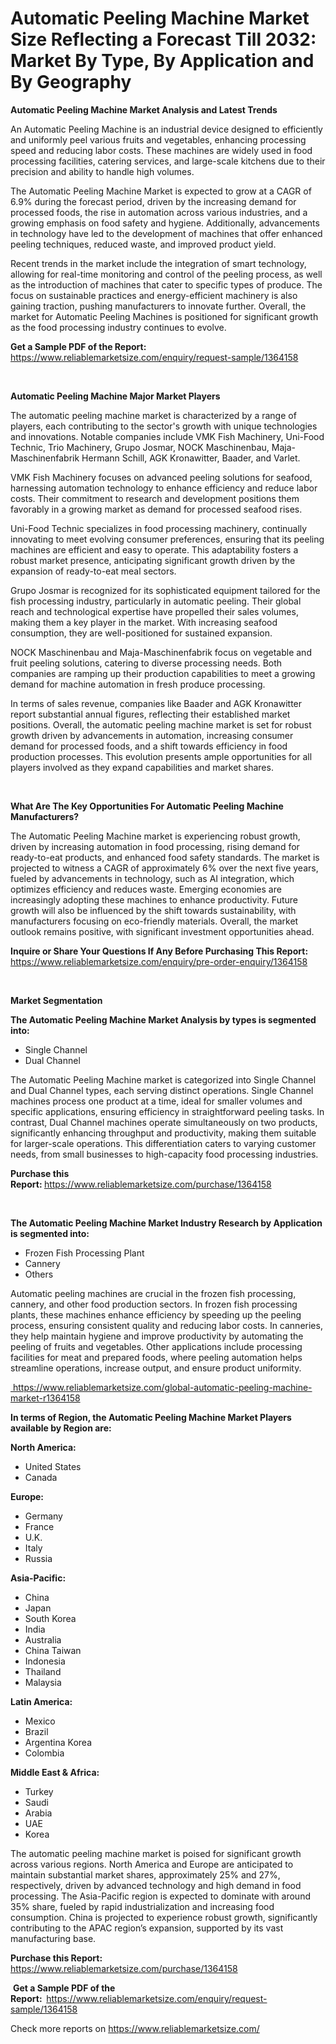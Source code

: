 <p><h1>Automatic Peeling Machine Market Size Reflecting a Forecast Till 2032: Market By Type, By Application and By Geography</h1></p><p><strong>Automatic Peeling Machine Market Analysis and Latest Trends</strong></p>
<p><p>An Automatic Peeling Machine is an industrial device designed to efficiently and uniformly peel various fruits and vegetables, enhancing processing speed and reducing labor costs. These machines are widely used in food processing facilities, catering services, and large-scale kitchens due to their precision and ability to handle high volumes. </p><p>The Automatic Peeling Machine Market is expected to grow at a CAGR of 6.9% during the forecast period, driven by the increasing demand for processed foods, the rise in automation across various industries, and a growing emphasis on food safety and hygiene. Additionally, advancements in technology have led to the development of machines that offer enhanced peeling techniques, reduced waste, and improved product yield. </p><p>Recent trends in the market include the integration of smart technology, allowing for real-time monitoring and control of the peeling process, as well as the introduction of machines that cater to specific types of produce. The focus on sustainable practices and energy-efficient machinery is also gaining traction, pushing manufacturers to innovate further. Overall, the market for Automatic Peeling Machines is positioned for significant growth as the food processing industry continues to evolve.</p></p>
<p><strong>Get a Sample PDF of the Report:&nbsp;</strong> <a href="https://www.reliablemarketsize.com/enquiry/request-sample/1364158?utm_campaign=2781&utm_medium=2&utm_source=Github&utm_content=ia&utm_term=10042025&utm_id=automatic-peeling-machine">https://www.reliablemarketsize.com/enquiry/request-sample/1364158</a></p>
<p>&nbsp;</p>
<p><strong>Automatic Peeling Machine Major Market Players</strong></p>
<p><p>The automatic peeling machine market is characterized by a range of players, each contributing to the sector's growth with unique technologies and innovations. Notable companies include VMK Fish Machinery, Uni-Food Technic, Trio Machinery, Grupo Josmar, NOCK Maschinenbau, Maja-Maschinenfabrik Hermann Schill, AGK Kronawitter, Baader, and Varlet.</p><p>VMK Fish Machinery focuses on advanced peeling solutions for seafood, harnessing automation technology to enhance efficiency and reduce labor costs. Their commitment to research and development positions them favorably in a growing market as demand for processed seafood rises.</p><p>Uni-Food Technic specializes in food processing machinery, continually innovating to meet evolving consumer preferences, ensuring that its peeling machines are efficient and easy to operate. This adaptability fosters a robust market presence, anticipating significant growth driven by the expansion of ready-to-eat meal sectors.</p><p>Grupo Josmar is recognized for its sophisticated equipment tailored for the fish processing industry, particularly in automatic peeling. Their global reach and technological expertise have propelled their sales volumes, making them a key player in the market. With increasing seafood consumption, they are well-positioned for sustained expansion.</p><p>NOCK Maschinenbau and Maja-Maschinenfabrik focus on vegetable and fruit peeling solutions, catering to diverse processing needs. Both companies are ramping up their production capabilities to meet a growing demand for machine automation in fresh produce processing.</p><p>In terms of sales revenue, companies like Baader and AGK Kronawitter report substantial annual figures, reflecting their established market positions. Overall, the automatic peeling machine market is set for robust growth driven by advancements in automation, increasing consumer demand for processed foods, and a shift towards efficiency in food production processes. This evolution presents ample opportunities for all players involved as they expand capabilities and market shares.</p></p>
<p>&nbsp;</p>
<p><strong>What Are The Key Opportunities For Automatic Peeling Machine Manufacturers?</strong></p>
<p><p>The Automatic Peeling Machine market is experiencing robust growth, driven by increasing automation in food processing, rising demand for ready-to-eat products, and enhanced food safety standards. The market is projected to witness a CAGR of approximately 6% over the next five years, fueled by advancements in technology, such as AI integration, which optimizes efficiency and reduces waste. Emerging economies are increasingly adopting these machines to enhance productivity. Future growth will also be influenced by the shift towards sustainability, with manufacturers focusing on eco-friendly materials. Overall, the market outlook remains positive, with significant investment opportunities ahead.</p></p>
<p><strong>Inquire or Share Your Questions If Any Before Purchasing This Report:</strong> <a href="https://www.reliablemarketsize.com/enquiry/pre-order-enquiry/1364158?utm_campaign=2781&utm_medium=2&utm_source=Github&utm_content=ia&utm_term=10042025&utm_id=automatic-peeling-machine">https://www.reliablemarketsize.com/enquiry/pre-order-enquiry/1364158</a></p>
<p>&nbsp;</p>
<p><strong>Market Segmentation</strong></p>
<p><strong>The Automatic Peeling Machine Market Analysis by types is segmented into:</strong></p>
<p><ul><li>Single Channel</li><li>Dual Channel</li></ul></p>
<p><p>The Automatic Peeling Machine market is categorized into Single Channel and Dual Channel types, each serving distinct operations. Single Channel machines process one product at a time, ideal for smaller volumes and specific applications, ensuring efficiency in straightforward peeling tasks. In contrast, Dual Channel machines operate simultaneously on two products, significantly enhancing throughput and productivity, making them suitable for larger-scale operations. This differentiation caters to varying customer needs, from small businesses to high-capacity food processing industries.</p></p>
<p><strong>Purchase this Report:&nbsp;</strong><a href="https://www.reliablemarketsize.com/purchase/1364158?utm_campaign=2781&utm_medium=2&utm_source=Github&utm_content=ia&utm_term=10042025&utm_id=automatic-peeling-machine">https://www.reliablemarketsize.com/purchase/1364158</a></p>
<p>&nbsp;</p>
<p><strong>The Automatic Peeling Machine Market Industry Research by Application is segmented into:</strong></p>
<p><ul><li>Frozen Fish Processing Plant</li><li>Cannery</li><li>Others</li></ul></p>
<p><p>Automatic peeling machines are crucial in the frozen fish processing, cannery, and other food production sectors. In frozen fish processing plants, these machines enhance efficiency by speeding up the peeling process, ensuring consistent quality and reducing labor costs. In canneries, they help maintain hygiene and improve productivity by automating the peeling of fruits and vegetables. Other applications include processing facilities for meat and prepared foods, where peeling automation helps streamline operations, increase output, and ensure product uniformity.</p></p>
<p><a href="https://www.reliablemarketsize.com/global-automatic-peeling-machine-market-r1364158?utm_campaign=2781&utm_medium=2&utm_source=Github&utm_content=ia&utm_term=10042025&utm_id=automatic-peeling-machine">&nbsp;https://www.reliablemarketsize.com/global-automatic-peeling-machine-market-r1364158</a></p>
<p><strong>In terms of Region, the Automatic Peeling Machine Market Players available by Region are:</strong></p>
<p>
    <p> <strong> North America: </strong>
        <ul>
            <li>United States</li>
            <li>Canada</li>
        </ul>
        </p> 
    <p> <strong> Europe: </strong>
        <ul>
            <li>Germany</li>
            <li>France</li>
            <li>U.K.</li>
            <li>Italy</li>
            <li>Russia</li>
        </ul>
        </p> 
    <p> <strong> Asia-Pacific: </strong>
        <ul>
            <li>China</li>
            <li>Japan</li>
            <li>South Korea</li>
            <li>India</li>
            <li>Australia</li>
            <li>China Taiwan</li>
            <li>Indonesia</li>
            <li>Thailand</li>
            <li>Malaysia</li>
        </ul>
        </p> 
    <p> <strong> Latin America: </strong>
        <ul>
            <li>Mexico</li>
            <li>Brazil</li>
            <li>Argentina Korea</li>
            <li>Colombia</li>
        </ul>
        </p> 
    <p> <strong> Middle East & Africa: </strong>
        <ul>
            <li>Turkey</li>
            <li>Saudi</li>
            <li>Arabia</li>
            <li>UAE</li>
            <li>Korea</li>
        </ul>
    </p>
    </p>
<p><p>The automatic peeling machine market is poised for significant growth across various regions. North America and Europe are anticipated to maintain substantial market shares, approximately 25% and 27%, respectively, driven by advanced technology and high demand in food processing. The Asia-Pacific region is expected to dominate with around 35% share, fueled by rapid industrialization and increasing food consumption. China is projected to experience robust growth, significantly contributing to the APAC region’s expansion, supported by its vast manufacturing base.</p></p>
<p><strong>Purchase this Report: </strong><a href="https://www.reliablemarketsize.com/purchase/1364158?utm_campaign=2781&utm_medium=2&utm_source=Github&utm_content=ia&utm_term=10042025&utm_id=automatic-peeling-machine">https://www.reliablemarketsize.com/purchase/1364158</a></p>
<p>&nbsp;<strong>Get a Sample PDF of the Report:&nbsp;&nbsp;</strong><a href="https://www.reliablemarketsize.com/enquiry/request-sample/1364158?utm_campaign=2781&utm_medium=2&utm_source=Github&utm_content=ia&utm_term=10042025&utm_id=automatic-peeling-machine">https://www.reliablemarketsize.com/enquiry/request-sample/1364158</a></p>
<p><strong></strong></p>
<p>Check more reports on <a href="https://www.reliablemarketsize.com/?utm_campaign=2781&utm_medium=2&utm_source=Github&utm_content=ia&utm_term=10042025&utm_id=automatic-peeling-machine">https://www.reliablemarketsize.com/</a></p>